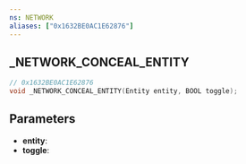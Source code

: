 ```yaml
---
ns: NETWORK
aliases: ["0x1632BE0AC1E62876"]
---
```

## _NETWORK_CONCEAL_ENTITY

```c
// 0x1632BE0AC1E62876
void _NETWORK_CONCEAL_ENTITY(Entity entity, BOOL toggle);
```

## Parameters
* **entity**:
* **toggle**:

